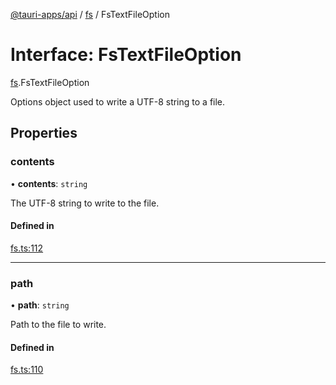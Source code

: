 [@tauri-apps/api](../README.md) / [fs](../modules/fs.md) / FsTextFileOption

# Interface: FsTextFileOption

[fs](../modules/fs.md).FsTextFileOption

Options object used to write a UTF-8 string to a file.

## Properties

### contents

• **contents**: `string`

The UTF-8 string to write to the file.

#### Defined in

[fs.ts:112](https://github.com/tauri-apps/tauri/blob/dc432ef/tooling/api/src/fs.ts#L112)

___

### path

• **path**: `string`

Path to the file to write.

#### Defined in

[fs.ts:110](https://github.com/tauri-apps/tauri/blob/dc432ef/tooling/api/src/fs.ts#L110)
